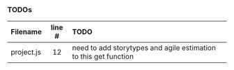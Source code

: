### TODOs
| Filename | line # | TODO
|:------|:------:|:------
| project.js | 12 | need to add storytypes and agile estimation to this get function